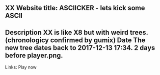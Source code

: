 XX
Website title: ASCIICKER - lets kick some ASCII
---------------------------------------------------------------------------------------------------------------------------
Description
XX is like X8 but with weird trees. (chronologicy confirmed by gumix)
Date
The new tree dates back to 2017-12-13 17:34. 2 days before player.png.
---------------------------------------------------------------------------------------------------------------------------
Links:
Play now

